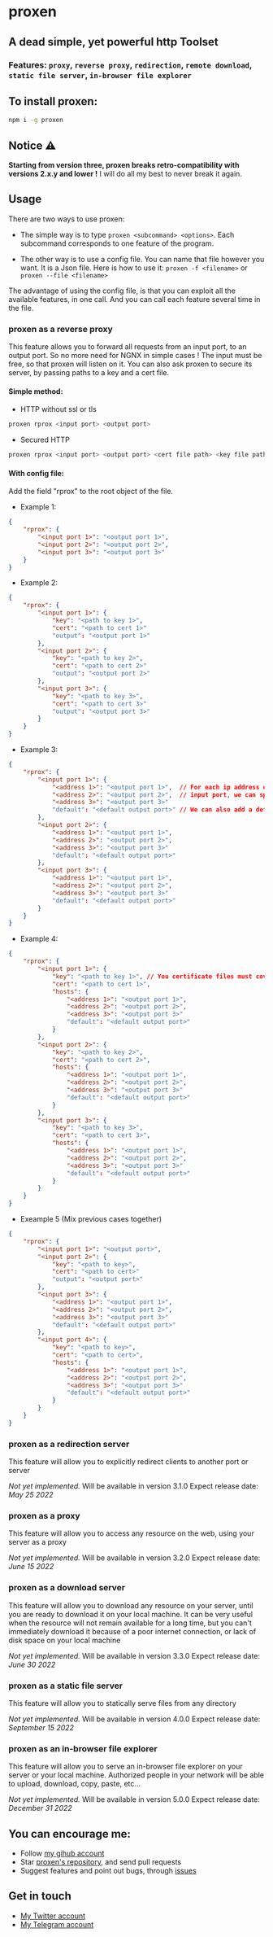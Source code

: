 # proxen
## A dead simple, yet powerful http Toolset
### Features: `proxy`, `reverse proxy`, `redirection`, `remote download`, `static file server`, `in-browser file explorer`

## To install proxen:
```sh
npm i -g proxen
```

## Notice ⚠️
**Starting from version three, proxen breaks retro-compatibility with versions 2.x.y and lower !**
I will do all my best to never break it again.

## Usage
There are two ways to use proxen:
- The simple way is to type `proxen <subcommand> <options>`. Each subcommand corresponds to one feature of the program.

- The other way is to use a config file. You can name that file however you want. It is a Json file. Here is how to use it: `proxen -f <filename>` or `proxen --file <filename>`

The advantage of using the config file, is that you can exploit all the available features, in one call. And you can call each feature several time in the file.


### proxen as a reverse proxy
This feature allows you to forward all requests from an input port, to an output port. So no more need for NGNX in simple cases ! The input must be free, so that proxen will listen on it. You can also ask proxen to secure its server, by passing paths to a key and a cert file.

#### Simple method:
- HTTP without ssl or tls
```sh
proxen rprox <input port> <output port>
```

- Secured HTTP
```sh
proxen rprox <input port> <output port> <cert file path> <key file path>
```

#### With config file:
Add the field "rprox" to the root object of the file.

- Example 1:
```json
{
	"rprox": {
		"<input port 1>": "<output port 1>",
		"<input port 2>": "<output port 2>",
		"<input port 3>": "<output port 3>"
	}
}
```

- Example 2:
```json
{
	"rprox": {
		"<input port 1>": {
			"key": "<path to key 1>",
			"cert": "<path to cert 1>"
			"output": "<output port 1>"
		},
		"<input port 2>": {
			"key": "<path to key 2>",
			"cert": "<path to cert 2>"
			"output": "<output port 2>"
		},
		"<input port 3>": {
			"key": "<path to key 3>",
			"cert": "<path to cert 3>"
			"output": "<output port 3>"
		}
	}
}
```

- Example 3:
```json
{
	"rprox": {
		"<input port 1>": {
			"<address 1>": "<output port 1>",  // For each ip address or domain name used to access the
			"<address 2>": "<output port 2>",  // input port, we can specify a different output port
			"<address 3>": "<output port 3>"
			"default": "<default output port>" // We can also add a default output port (optional)
		},
		"<input port 2>": {
			"<address 1>": "<output port 1>",
			"<address 2>": "<output port 2>",
			"<address 3>": "<output port 3>"
			"default": "<default output port>"
		},
		"<input port 3>": {
			"<address 1>": "<output port 1>",
			"<address 2>": "<output port 2>",
			"<address 3>": "<output port 3>"
			"default": "<default output port>"
		}
	}
}
```

- Example 4:
```json
{
	"rprox": {
		"<input port 1>": {
			"key": "<path to key 1>", // You certificate files must cover all the provided domains !
			"cert": "<path to cert 1>",
			"hosts": {
				"<address 1>": "<output port 1>",
				"<address 2>": "<output port 2>",
				"<address 3>": "<output port 3>"
				"default": "<default output port>"
			}
		},
		"<input port 2>": {
			"key": "<path to key 2>",
			"cert": "<path to cert 2>",
			"hosts": {
				"<address 1>": "<output port 1>",
				"<address 2>": "<output port 2>",
				"<address 3>": "<output port 3>"
				"default": "<default output port>"
			}
		},
		"<input port 3>": {
			"key": "<path to key 3>",
			"cert": "<path to cert 3>",
			"hosts": {
				"<address 1>": "<output port 1>",
				"<address 2>": "<output port 2>",
				"<address 3>": "<output port 3>"
				"default": "<default output port>"
			}
		}
	}
}
```

- Exeample 5 (Mix previous cases together)
```json
{
	"rprox": {
		"<input port 1>": "<output port>",
		"<input port 2>": {
			"key": "<path to key>",
			"cert": "<path to cert>"
			"output": "<output port>"
		},
		"<input port 3>": {
			"<address 1>": "<output port 1>",
			"<address 2>": "<output port 2>",
			"<address 3>": "<output port 3>"
			"default": "<default output port>"
		},
		"<input port 4>": {
			"key": "<path to key>",
			"cert": "<path to cert>",
			"hosts": {
				"<address 1>": "<output port 1>",
				"<address 2>": "<output port 2>",
				"<address 3>": "<output port 3>"
				"default": "<default output port>"
			}
		}
	}
}
```


### proxen as a redirection server
This feature will allow you to explicitly redirect clients to another port or server

*Not yet implemented.*
Will be available in version 3.1.0
Expect release date: *May 25 2022*


### proxen as a proxy
This feature will allow you to access any resource on the web, using your server as a proxy

*Not yet implemented.*
Will be available in version 3.2.0
Expect release date: *June 15 2022*


### proxen as a download server
This feature will allow you to download any resource on your server, until you are ready to download it on your local machine. It can be very useful when the resource will not remain available for a long time, but you can't immediately download it because of a poor internet connection, or lack of disk space on your local machine

*Not yet implemented.*
Will be available in version 3.3.0
Expect release date: *June 30 2022*


### proxen as a static file server
This feature will allow you to statically serve files from any directory

*Not yet implemented.*
Will be available in version 4.0.0
Expect release date: *September 15 2022*


### proxen as an in-browser file explorer
This feature will allow you to serve an in-browser file explorer on your server or your local machine. Authorized people in your network will be able to upload, download, copy, paste, etc...

*Not yet implemented.*
Will be available in version 5.0.0
Expect release date: *December 31 2022*


## You can encourage me:
- Follow [my gihub account](https://github.com/archnim)
- Star [proxen's repository](https://github.com/archnim/proxen), and send pull requests
- Suggest features and point out bugs, through [issues](https://github.com/archnim/proxen/issues)


## Get in touch
- [My Twitter account](https://twitter.com/archnim)
- [My Telegram account](https://t.me/archnim)